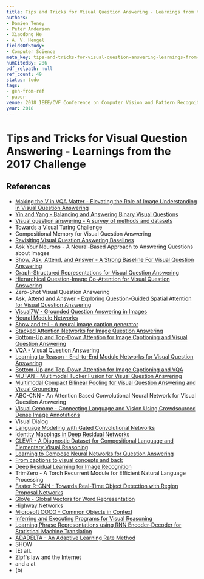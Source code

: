 ```yaml
---
title: Tips and Tricks for Visual Question Answering - Learnings from the 2017 Challenge
authors:
- Damien Teney
- Peter Anderson
- Xiaodong He
- A. V. Hengel
fieldsOfStudy:
- Computer Science
meta_key: tips-and-tricks-for-visual-question-answering-learnings-from-the-2017-challenge
numCitedBy: 286
pdf_relpath: null
ref_count: 49
status: todo
tags:
- gen-from-ref
- paper
venue: 2018 IEEE/CVF Conference on Computer Vision and Pattern Recognition
year: 2018
---
```


# Tips and Tricks for Visual Question Answering - Learnings from the 2017 Challenge

## References

- [Making the V in VQA Matter - Elevating the Role of Image Understanding in Visual Question Answering](./making-the-v-in-vqa-matter-elevating-the-role-of-image-understanding-in-visual-question-answering.md)
- [Yin and Yang - Balancing and Answering Binary Visual Questions](./yin-and-yang-balancing-and-answering-binary-visual-questions.md)
- [Visual question answering - A survey of methods and datasets](./visual-question-answering-a-survey-of-methods-and-datasets.md)
- Towards a Visual Turing Challenge
- Compositional Memory for Visual Question Answering
- [Revisiting Visual Question Answering Baselines](./revisiting-visual-question-answering-baselines.md)
- Ask Your Neurons - A Neural-Based Approach to Answering Questions about Images
- [Show, Ask, Attend, and Answer - A Strong Baseline For Visual Question Answering](./show-ask-attend-and-answer-a-strong-baseline-for-visual-question-answering.md)
- [Graph-Structured Representations for Visual Question Answering](./graph-structured-representations-for-visual-question-answering.md)
- [Hierarchical Question-Image Co-Attention for Visual Question Answering](./hierarchical-question-image-co-attention-for-visual-question-answering.md)
- Zero-Shot Visual Question Answering
- [Ask, Attend and Answer - Exploring Question-Guided Spatial Attention for Visual Question Answering](./ask-attend-and-answer-exploring-question-guided-spatial-attention-for-visual-question-answering.md)
- [Visual7W - Grounded Question Answering in Images](./visual7w-grounded-question-answering-in-images.md)
- [Neural Module Networks](./neural-module-networks.md)
- [Show and tell - A neural image caption generator](./show-and-tell-a-neural-image-caption-generator.md)
- [Stacked Attention Networks for Image Question Answering](./stacked-attention-networks-for-image-question-answering.md)
- [Bottom-Up and Top-Down Attention for Image Captioning and Visual Question Answering](./bottom-up-and-top-down-attention-for-image-captioning-and-visual-question-answering.md)
- [VQA - Visual Question Answering](./vqa-visual-question-answering.md)
- [Learning to Reason - End-to-End Module Networks for Visual Question Answering](./learning-to-reason-end-to-end-module-networks-for-visual-question-answering.md)
- [Bottom-Up and Top-Down Attention for Image Captioning and VQA](./bottom-up-and-top-down-attention-for-image-captioning-and-vqa.md)
- [MUTAN - Multimodal Tucker Fusion for Visual Question Answering](./mutan-multimodal-tucker-fusion-for-visual-question-answering.md)
- [Multimodal Compact Bilinear Pooling for Visual Question Answering and Visual Grounding](./multimodal-compact-bilinear-pooling-for-visual-question-answering-and-visual-grounding.md)
- ABC-CNN - An Attention Based Convolutional Neural Network for Visual Question Answering
- [Visual Genome - Connecting Language and Vision Using Crowdsourced Dense Image Annotations](./visual-genome-connecting-language-and-vision-using-crowdsourced-dense-image-annotations.md)
- Visual Dialog
- [Language Modeling with Gated Convolutional Networks](./language-modeling-with-gated-convolutional-networks.md)
- [Identity Mappings in Deep Residual Networks](./identity-mappings-in-deep-residual-networks.md)
- [CLEVR - A Diagnostic Dataset for Compositional Language and Elementary Visual Reasoning](./clevr-a-diagnostic-dataset-for-compositional-language-and-elementary-visual-reasoning.md)
- [Learning to Compose Neural Networks for Question Answering](./learning-to-compose-neural-networks-for-question-answering.md)
- [From captions to visual concepts and back](./from-captions-to-visual-concepts-and-back.md)
- [Deep Residual Learning for Image Recognition](./deep-residual-learning-for-image-recognition.md)
- TrimZero - A Torch Recurrent Module for Efficient Natural Language Processing
- [Faster R-CNN - Towards Real-Time Object Detection with Region Proposal Networks](./faster-r-cnn-towards-real-time-object-detection-with-region-proposal-networks.md)
- [GloVe - Global Vectors for Word Representation](./glove-global-vectors-for-word-representation.md)
- [Highway Networks](./highway-networks.md)
- [Microsoft COCO - Common Objects in Context](./microsoft-coco-common-objects-in-context.md)
- [Inferring and Executing Programs for Visual Reasoning](./inferring-and-executing-programs-for-visual-reasoning.md)
- [Learning Phrase Representations using RNN Encoder-Decoder for Statistical Machine Translation](./learning-phrase-representations-using-rnn-encoder-decoder-for-statistical-machine-translation.md)
- [ADADELTA - An Adaptive Learning Rate Method](./adadelta-an-adaptive-learning-rate-method.md)
- SHOW
- [Et al].
- Zipf's law and the Internet
- and a at
- (b)

